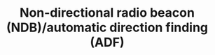 ---
learningObjectiveId: "062.02.02"
parentId: "062.02"
title: Non-directional radio beacon (NDB)/automatic direction finding (ADF)
---